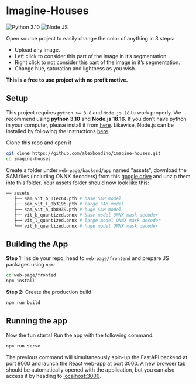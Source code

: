 # Imagine-Houses

![Python 3.10](https://img.shields.io/badge/python-3.10-blue.svg)
![Node JS](https://img.shields.io/badge/nodejs-18.16-green.svg)

Open source project to easily change the color of anything in 3 steps:
* Upload any image.
* Left click to consider this part of the image in it’s segmentation.
* Right click to not consider this part of the image in it’s segmentation.
* Change hue, saturation and lightness as you wish.

__This is a free to use project with no profit motive.__

## Setup

This project requires `python >= 3.8` and `Node.js 18` to work properly. We recommend using **python 3.10** and **Node.js 18.16**. If you don't have python in your computer, please install it from [here](https://www.python.org/downloads/release/python-3100/). Likewise, Node.js can be installed by following the instructions [here](https://nodejs.org/).

Clone this repo and open it

```bash
git clone https://github.com/alexbondino/imagine-houses.git
cd imagine-houses
```

Create a folder under `web-page/backend/app` named "assets", download the SAM files (including ONNX decoders) from this [google drive](https://drive.google.com/drive/folders/1JVL1oGfZWsSuO4RpmSOw2UKkNObsnVtn?usp=drive_link) and unzip them into this folder. Your assets folder should now look like this:

```python
── assets
   ├── sam_vit_b_01ec64.pth # base SAM model
   ├── sam_vit_l_0b3195.pth # large SAM model
   ├── sam_vit_h_4b8939.pth # huge SAM model
   ├── vit_b_quantized.onnx # base model ONNX mask decoder
   ├── vit_l_quantized.onnx # large model ONNX mask decoder
   └── vit_h_quantized.onnx # huge model ONNX mask decoder
```

## Building the App

__Step 1:__ Inside your repo, head to `web-page/frontend` and prepare JS packages using `npm`:

```bash
cd web-page/fronted
npm install
```

__Step 2:__ Create the production build

```bash
npm run build
```

## Running the app

Now the fun starts! Run the app with the following command:

```bash
npm run serve
```

The previous command will simultaneously spin-up the FastAPI backend at port 8000 and launch the React web-app at port 3000. A new browser tab should be automatically opened with the application, but you can also access it by heading to [localhost:3000](localhost:3000).